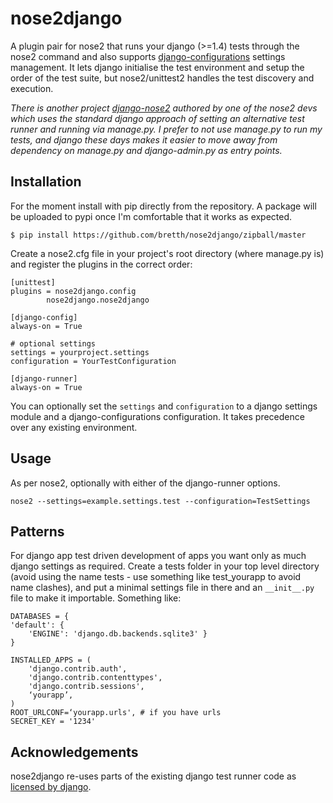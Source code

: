 nose2django
======================

A plugin pair for nose2 that runs your django (>=1.4) tests through the nose2 command and also supports [django-configurations](https://github.com/jezdez/django-configurations) settings management. It lets django initialise the test environment and setup the order of the test suite, but nose2/unittest2 handles the test discovery and execution.

*There is another project [django-nose2](https://github.com/jpellerin/django-nose2) authored by one of the nose2 devs which uses the standard django approach of setting an alternative test runner and running via manage.py. I prefer to not use manage.py to run my tests, and django these days makes it easier to move away from dependency on manage.py and django-admin.py as entry points.*

Installation
--------------

For the moment install with pip directly from the repository. A package will be uploaded to pypi once I'm comfortable that it works as expected.

	$ pip install https://github.com/bretth/nose2django/zipball/master

Create a nose2.cfg file in your project's root directory (where manage.py is) and register the plugins in the correct order:

	[unittest]
	plugins = nose2django.config
            nose2django.nose2django

    [django-config]
    always-on = True

    # optional settings
    settings = yourproject.settings
    configuration = YourTestConfiguration

	[django-runner]
	always-on = True


You can optionally set the `settings` and `configuration` to a django settings module and a django-configurations configuration. It takes precedence over any existing environment.

Usage
--------

As per nose2, optionally with either of the django-runner options.

	nose2 --settings=example.settings.test --configuration=TestSettings
	
Patterns
------------
For django app test driven development of apps you want only as much django settings as required. Create a tests folder in your top level directory (avoid using the name tests - use something like test_yourapp to avoid name clashes), and put a minimal settings file in there and an `__init__.py` file to make it importable. Something like:

	DATABASES = {
    'default': {
        'ENGINE': 'django.db.backends.sqlite3' }
	}

	INSTALLED_APPS = (
    	'django.contrib.auth',
    	'django.contrib.contenttypes',
    	'django.contrib.sessions',
    	‘yourapp’,
	)
	ROOT_URLCONF=‘yourapp.urls', # if you have urls
	SECRET_KEY = '1234'

Acknowledgements
------------------

nose2django re-uses parts of the existing django test runner code as [licensed by django](https://raw.github.com/django/django/master/LICENSE).
